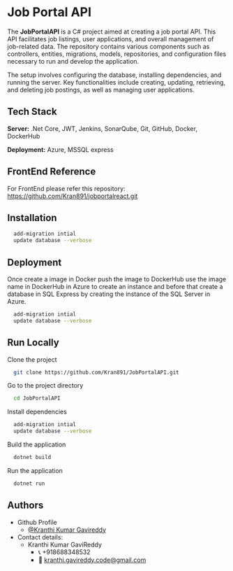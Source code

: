 
# Job Portal API 

The **JobPortalAPI**  is a C# project aimed at creating a job portal API. This API facilitates job listings, user applications, and overall management of job-related data. The repository contains various components such as controllers, entities, migrations, models, repositories, and configuration files necessary to run and develop the application.

The setup involves configuring the database, installing dependencies, and running the server. Key functionalities include creating, updating, retrieving, and deleting job postings, as well as managing user applications.


## Tech Stack

**Server:** .Net Core, JWT, Jenkins, SonarQube,
Git, GitHub, Docker, DockerHub 

**Deployment:** Azure, MSSQL express 

## FrontEnd Reference

For FrontEnd please refer this repository:
https://github.com/Kran891/jobportalreact.git
## Installation



```bash
  add-migration intial
  update database --verbose
```
    
## Deployment

Once create a image in Docker push the image to DockerHub use the image name in DockerHub in Azure to create an instance and before that create a database in SQL Express by creating the instance of the SQL Server in Azure.

```bash
  add-migration intial
  update database --verbose
```


## Run Locally

Clone the project

```bash
  git clone https://github.com/Kran891/JobPortalAPI.git
```

Go to the project directory

```bash
  cd JobPortalAPI
```

Install dependencies

```bash
  add-migration intial
  update database --verbose
```

Build the application

```bash
  dotnet build
```

Run the application

```bash
  dotnet run
```


## Authors

- Github Profile
     - [@Kranthi Kumar Gavireddy](https://www.github.com/kran891)
-  Contact details:
    - Kranthi Kumar GaviReddy
      - 📞 +918688348532
      - 📧 kranthi.gavireddy.code@gmail.com

